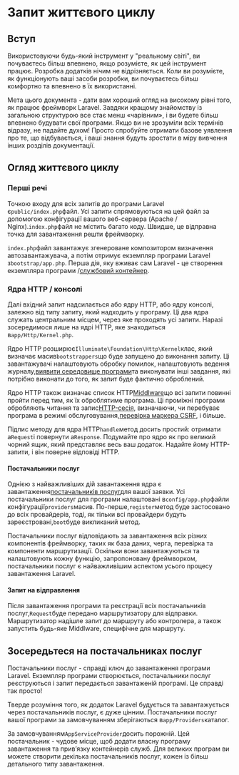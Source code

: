 # Запит життєвого циклу

[comment]: <> (-   [Вступ]&#40;#introduction&#41;)

[comment]: <> (-   [Огляд життєвого циклу]&#40;#lifecycle-overview&#41;)

[comment]: <> (-   [Зосередьтеся на постачальниках послуг]&#40;#focus-on-service-providers&#41;)

<a name="introduction"></a>

## Вступ

Використовуючи будь-який інструмент у "реальному світі", ви почуваєтесь більш впевнено, якщо розумієте, як цей інструмент працює. Розробка додатків нічим не відрізняється. Коли ви розумієте, як функціонують ваші засоби розробки, ви почуваєтесь більш комфортно та впевнено в їх використанні.

Мета цього документа - дати вам хороший огляд на високому рівні того, як працює фреймворк Laravel. Завдяки кращому знайомству із загальною структурою все стає менш «чарівним», і ви будете більш впевнено будувати свої програми. Якщо ви не зрозуміли всіх термінів відразу, не падайте духом! Просто спробуйте отримати базове уявлення про те, що відбувається, і ваші знання будуть зростати в міру вивчення інших розділів документації.

<a name="lifecycle-overview"></a>

## Огляд життєвого циклу

<a name="first-things"></a>

### Перші речі

Точкою входу для всіх запитів до програми Laravel є`public/index.php`файл. Усі запити спрямовуються на цей файл за допомогою конфігурації вашого веб-сервера (Apache / Nginx).`index.php`файл не містить багато коду. Швидше, це відправна точка для завантаження решти фреймворку.

`index.php`файл завантажує згенероване композитором визначення автозавантажувача, а потім отримує екземпляр програми Laravel з`bootstrap/app.php`. Перша дія, яку вживає сам Laravel - це створення екземпляра програми /[службовий контейнер](/docs/{{version}}/container).

<a name="http-console-kernels"></a>

### Ядра HTTP / консолі

Далі вхідний запит надсилається або ядру HTTP, або ядру консолі, залежно від типу запиту, який надходить у програму. Ці два ядра служать центральним місцем, через яке проходять усі запити. Наразі зосередимося лише на ядрі HTTP, яке знаходиться в`app/Http/Kernel.php`.

Ядро HTTP розширює`Illuminate\Foundation\Http\Kernel`клас, який визначає масив`bootstrappers`що буде запущено до виконання запиту. Ці завантажувачі налаштовують обробку помилок, налаштовують ведення журналу,[виявити середовище програми](/docs/{{version}}/configuration#environment-configuration)та виконувати інші завдання, які потрібно виконати до того, як запит буде фактично оброблений.

Ядро HTTP також визначає список HTTP[Middlware](/docs/{{version}}/middleware)що всі запити повинні пройти перед тим, як їх оброблятиме програма. Ці проміжні програми обробляють читання та запис[HTTP-сесія](/docs/{{version}}/session), визначаючи, чи перебуває програма в режимі обслуговування,[перевірка маркера CSRF](/docs/{{version}}/csrf), і більше.

Підпис методу для ядра HTTP`handle`метод досить простий: отримати a`Request`і повернути a`Response`. Подумайте про ядро ​​як про великий чорний ящик, який представляє весь ваш додаток. Надайте йому HTTP-запити, і він поверне відповіді HTTP.

<a name="service-providers"></a>

#### Постачальники послуг

Однією з найважливіших дій завантаження ядра є завантаження[постачальників послуг](/docs/{{version}}/providers)для вашої заявки. Усі постачальники послуг для програми налаштовані в`config/app.php`файли конфігурації`providers`масив. По-перше,`register`метод буде застосовано до всіх провайдерів, тоді, як тільки всі провайдери будуть зареєстровані,`boot`буде викликаний метод.

Постачальники послуг відповідають за завантаження всіх різних компонентів фреймворку, таких як база даних, черга, перевірка та компоненти маршрутизації. Оскільки вони завантажуються та налаштовують кожну функцію, запропоновану фреймворком, постачальники послуг є найважливішим аспектом усього процесу завантаження Laravel.

<a name="dispatch-request"></a>

#### Запит на відправлення

Після завантаження програми та реєстрації всіх постачальників послуг,`Request`буде передано маршрутизатору для відправки. Маршрутизатор надішле запит до маршруту або контролера, а також запустить будь-яке Middlware, специфічне для маршруту.

<a name="focus-on-service-providers"></a>

## Зосередьтеся на постачальниках послуг

Постачальники послуг - справді ключ до завантаження програми Laravel. Екземпляр програми створюється, постачальники послуг реєструються і запит передається завантаженій програмі. Це справді так просто!

Тверде розуміння того, як додаток Laravel будується та завантажується через постачальників послуг, є дуже цінним. Постачальники послуг вашої програми за замовчуванням зберігаються в`app/Providers`каталог.

За замовчуванням`AppServiceProvider`досить порожній. Цей постачальник - чудове місце, щоб додати власну програму завантаження та прив’язку контейнерів служб. Для великих програм ви можете створити декілька постачальників послуг, кожен із більш детального типу завантаження.
